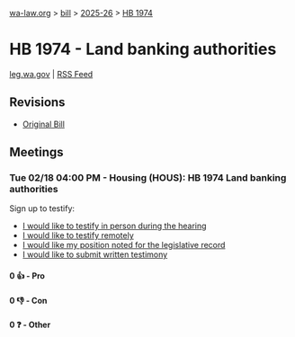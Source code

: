 [wa-law.org](/) > [bill](/bill/) > [2025-26](/bill/2025-26/) > [HB 1974](/bill/2025-26/hb/1974/)

# HB 1974 - Land banking authorities
[leg.wa.gov](https://app.leg.wa.gov/billsummary?BillNumber=1974&Year=2025&Initiative=false) | [RSS Feed](./rss.xml)

## Revisions
* [Original Bill](1/)

## Meetings
### Tue 02/18 04:00 PM - Housing (HOUS): HB 1974 Land banking authorities
Sign up to testify:
* [I would like to testify in person during the hearing](https://app.leg.wa.gov/csi/Testifier/Add?chamber=House&mId=32837&aId=164590&caId=26005&tId=1)
* [I would like to testify remotely](https://app.leg.wa.gov/csi/Testifier/Add?chamber=House&mId=32837&aId=164590&caId=26005&tId=2)
* [I would like my position noted for the legislative record](https://app.leg.wa.gov/csi/Testifier/Add?chamber=House&mId=32837&aId=164590&caId=26005&tId=3)
* [I would like to submit written testimony](https://app.leg.wa.gov/csi/Testifier/Add?chamber=House&mId=32837&aId=164590&caId=26005&tId=4)

#### 0 👍 - Pro

#### 0 👎 - Con

#### 0 ❓ - Other
